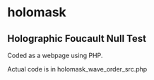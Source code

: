 # holomask
## Holographic Foucault Null Test

Coded as a webpage using PHP.

Actual code is in holomask_wave_order_src.php